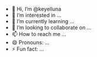 - 👋 Hi, I’m @keyelluna
- 👀 I’m interested in ...
- 🌱 I’m currently learning ...
- 💞️ I’m looking to collaborate on ...
- 📫 How to reach me ...
- 😄 Pronouns: ...
- ⚡ Fun fact: ...

<!---
keyelluna/keyelluna is a ✨ special ✨ repository because its `README.md` (this file) appears on your GitHub profile.
You can click the Preview link to take a look at your changes.
--->
